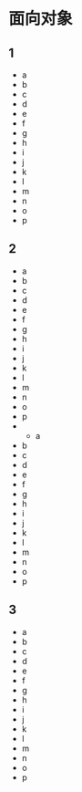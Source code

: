 # 面向对象
## 1
* a
* b
* c
* d
* e
* f
* g
* h
* i
* j
* k
* l
* m
* n
* o
* p
## 2
* a
* b
* c
* d
* e
* f
* g
* h
* i
* j
* k
* l
* m
* n
* o
* p
* * a
* b
* c
* d
* e
* f
* g
* h
* i
* j
* k
* l
* m
* n
* o
* p
## 3
* a
* b
* c
* d
* e
* f
* g
* h
* i
* j
* k
* l
* m
* n
* o
* p